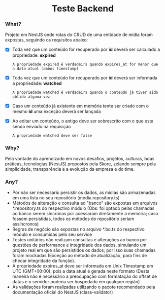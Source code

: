 <h1 align="center">Teste Backend</h1>

### What?
  Projeto em NestJS onde rotas do CRUD de uma entidade de mídia foram expostas, seguindo os requisitos abaixo:
  
- [X] Toda vez que um conteúdo for recuperado por **id** deverá ser calculado a propriedade: **expired**

      A propriedade expired é verdadeira quando expires_at for menor que a data atual (ambos timestamp)

- [X] Toda vez que um conteúdo for recuperado por **id** deverá ser informada a propriedade: **watched**

      A propriedade watched é verdadeira quando o conteúdo já tiver sido obtido alguma vez

- [X] Caso um conteúdo já existente em memória tente ser criado com o mesmo **id** uma exceção deverá ser lançada

- [X] Ao editar um conteúdo, o antigo deve ser sobrescrito com o que esta sendo enviado na requisição

      A propriedade watched deve ser false

### Why?
  Pela vontade do aprendizado em novos desafios, projetos, culturas, boas práticas, tecnologias (NestJS) propostos pela Skore, zelando sempre pela simplicidade, transparência e a evolução da empresa e do time.

### Any?
- Por não ser necessário persistir os dados, as mídias são armazenadas em uma lista no seu repositório (media.repository.ts)
- Métodos de alteração e consulta ao "banco" são expostas em arquivos *.repository.ts do respectivo módulo (Obs: foi optado pelas chamadas ao banco serem síncronas por acessaram diretamente a memória; caso fossem persistidas, todos os métodos do repositório seriam assíncronos)
- Regras de negócio são expostas no arquivo *.bo.ts do respectivo módulo e consumidas pelo seu service 
- Testes unitários não realizam consultas e alterações ao banco por questões de performance e integridade dos dados, simulando um projeto real em que são persistidos os dados; por isso suas chamadas foram mockadas (Exceção ao método de atualização, para fins de checar integridade da função). 
- A propriedade expires_at deve ser informada em Unix Timestamp em UTC (GMT+00:00), pois a data atual é gerada neste formato (Desta maneira não é necessário a preocupação com formatação do offset de datas e o servidor poderia ser hospedado em qualquer região)
- As validações foram realizadas utilizando o pacote recomendado pela documentação oficial do NestJS (class-validator)
